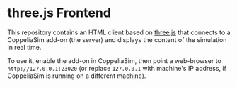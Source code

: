 # three.js Frontend

This repository contains an HTML client based on [three.js](https://threejs.org) that connects to a CoppeliaSim add-on (the server) and displays the content of the simulation in real time.

To use it, enable the add-on in CoppeliaSim, then point a web-browser to `http://127.0.0.1:23020` (or replace `127.0.0.1` with machine's IP address, if CoppeliaSim is running on a different machine).
